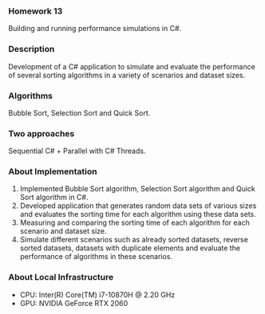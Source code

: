 ### Homework 13
Building and running performance simulations in C#.


### Description
Development of a C# application to simulate and evaluate the performance of several sorting algorithms in a variety of scenarios and dataset sizes.


### Algorithms
Bubble Sort, Selection Sort and Quick Sort.


### Two approaches
Sequential C# + Parallel with C# Threads.


### About Implementation

1. Implemented Bubble Sort algorithm, Selection Sort algorithm and Quick Sort algorithm in C#.
2. Developed application that generates random data sets of various sizes and evaluates the sorting time for each algorithm using these data sets.
3. Measuring and comparing the sorting time of each algorithm for each scenario and dataset size.
4. Simulate different scenarios such as already sorted datasets, reverse sorted datasets, datasets with duplicate elements and evaluate the performance of algorithms in these scenarios.

### About Local Infrastructure
- CPU: Inter(R) Core(TM) i7-10870H @ 2.20 GHz
- GPU:  NVIDIA GeForce RTX 2060
